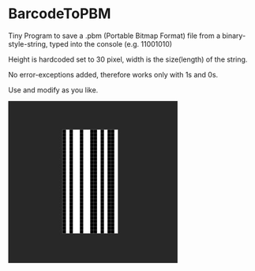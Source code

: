 # BarcodeToPBM

Tiny Program to save a .pbm (Portable Bitmap Format) file from a binary-style-string, typed into the console (e.g. 11001010)

Height is hardcoded set to 30 pixel, width is the size(length) of the string.

No error-exceptions added, therefore works only with 1s and 0s.

Use and modify as you like.

![sc](screenshot001.JPG)
